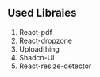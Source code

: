 ## Used Libraies
1. React-pdf
2. React-dropzone
3. Uploadthing
4. Shadcn-UI
5. React-resize-detector